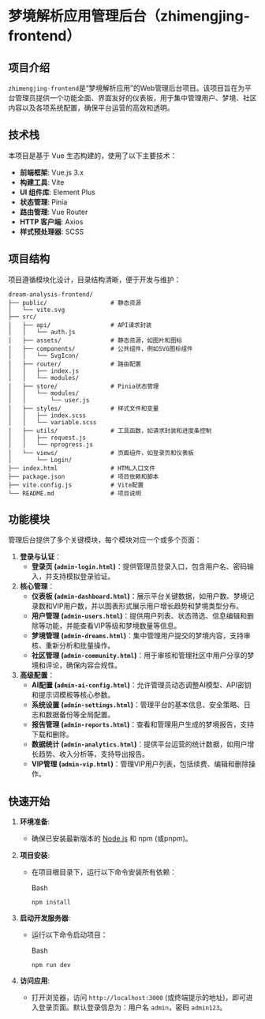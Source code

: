 # 梦境解析应用管理后台（zhimengjing-frontend）

## 项目介绍

`zhimengjing-frontend`是“梦境解析应用”的Web管理后台项目。该项目旨在为平台管理员提供一个功能全面、界面友好的仪表板，用于集中管理用户、梦境、社区内容以及各项系统配置，确保平台运营的高效和透明。

## 技术栈

本项目是基于 Vue 生态构建的，使用了以下主要技术：

- **前端框架**: Vue.js 3.x
- **构建工具**: Vite
- **UI 组件库**: Element Plus
- **状态管理**: Pinia
- **路由管理**: Vue Router
- **HTTP 客户端**: Axios
- **样式预处理器**: SCSS

## 项目结构

项目遵循模块化设计，目录结构清晰，便于开发与维护：

```
dream-analysis-frontend/
├── public/                  # 静态资源
│   └── vite.svg
├── src/
│   ├── api/                 # API请求封装
│   │   └── auth.js
│   ├── assets/              # 静态资源，如图片和图标
│   ├── components/          # 公共组件，例如SVG图标组件
│   │   └── SvgIcon/
│   ├── router/              # 路由配置
│   │   ├── index.js
│   │   └── modules/
│   ├── store/               # Pinia状态管理
│   │   └── modules/
│   │       └── user.js
│   ├── styles/              # 样式文件和变量
│   │   ├── index.scss
│   │   └── variable.scss
│   ├── utils/               # 工具函数，如请求封装和进度条控制
│   │   ├── request.js
│   │   └── nprogress.js
│   └── views/               # 页面组件，如登录页和仪表板
│       └── Login/
├── index.html               # HTML入口文件
├── package.json             # 项目依赖和脚本
├── vite.config.js           # Vite配置
└── README.md                # 项目说明
```

## 功能模块

管理后台提供了多个关键模块，每个模块对应一个或多个页面：

1. **登录与认证**：
   - **登录页 (`admin-login.html`)**：提供管理员登录入口，包含用户名、密码输入，并支持模拟登录验证。
2. **核心管理**：
   - **仪表板 (`admin-dashboard.html`)**：展示平台关键数据，如用户数、梦境记录数和VIP用户数，并以图表形式展示用户增长趋势和梦境类型分布。
   - **用户管理 (`admin-users.html`)**：提供用户列表、状态筛选、信息编辑和删除等功能，并能查看VIP等级和梦境数量等信息。
   - **梦境管理 (`admin-dreams.html`)**：集中管理用户提交的梦境内容，支持审核、重新分析和批量操作。
   - **社区管理 (`admin-community.html`)**：用于审核和管理社区中用户分享的梦境和评论，确保内容合规性。
3. **高级配置**：
   - **AI配置 (`admin-ai-config.html`)**：允许管理员动态调整AI模型、API密钥和提示词模板等核心参数。
   - **系统设置 (`admin-settings.html`)**：管理平台的基本信息、安全策略、日志和数据备份等全局配置。
   - **报告管理 (`admin-reports.html`)**：查看和管理用户生成的梦境报告，支持下载和删除。
   - **数据统计 (`admin-analytics.html`)**：提供平台运营的统计数据，如用户增长趋势、收入分析等，支持导出报告。
   - **VIP管理 (`admin-vip.html`)**：管理VIP用户列表，包括续费、编辑和删除操作。

## 快速开始

1. **环境准备**:
   - 确保已安装最新版本的 [Node.js](https://nodejs.org/zh-cn/) 和 npm (或pnpm)。

2. **项目安装**:
   - 在项目根目录下，运行以下命令安装所有依赖：

     Bash

     ```
     npm install
     ```

3. **启动开发服务器**:
   - 运行以下命令启动项目：

     Bash

     ```
     npm run dev
     ```

4. **访问应用**:
   - 打开浏览器，访问 `http://localhost:3000` (或终端提示的地址)，即可进入登录页面。默认登录信息为：用户名 `admin`，密码 `admin123`。
